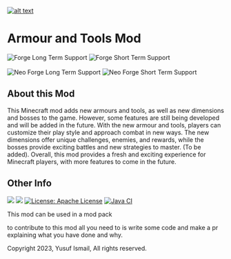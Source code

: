 [![alt text](https://media.forgecdn.net/attachments/759/590/image_2023-11-15_163909354.png)](https://www.kinetichosting.net)

# Armour and Tools Mod

![Forge Long Term Support](https://img.shields.io/badge/Forge_Long_Term_Support-1.20.1-green)
![Forge Short Term Support](https://img.shields.io/badge/Forge_Short_Term_Support-1.19.4-green)
<br>
<br>
![Neo Forge Long Term Support](https://img.shields.io/badge/Neo_Forge_Long_Term_Support-1.20.2-green)
![Neo Forge Short Term Support](https://img.shields.io/badge/Neo_Forge_Short_Term_Support-1.20.1-green)

## About this Mod

This Minecraft mod adds new armours and tools, as well as new dimensions and bosses to the game. However, some features are still being developed and will be added in the future. With the new armour and tools, players can customize their play style and approach combat in new ways. The new dimensions offer unique challenges, enemies, and rewards, while the bosses provide exciting battles and new strategies to master. (To be added). Overall, this mod provides a fresh and exciting experience for Minecraft players, with more features to come in the future.

## Other Info
[![](http://cf.way2muchnoise.eu/480779.svg)](https://www.curseforge.com/minecraft/mc-mods/armour-and-items-mod)
[![](http://cf.way2muchnoise.eu/versions/480779.svg)](https://www.curseforge.com/minecraft/mc-mods/armour-and-items-mod)
[![License: Apache License](https://img.shields.io/badge/License-Apache_License-blue.svg)](https://opensource.org/licenses/Apache-2.0)
[![Java CI](https://github.com/RealYusufIsmail-Mc-Mods/Armour-and-Tools-Mod/actions/workflows/gradle.yml/badge.svg)](https://github.com/RealYusufIsmail-Mc-Mods/Armour-and-Tools-Mod/actions/workflows/gradle.yml)

This mod can be used in a mod pack

to contribute to this mod all you need to is write some code and make a pr explaining what you have done and why.

Copyright 2023, Yusuf Ismail, All rights reserved.
